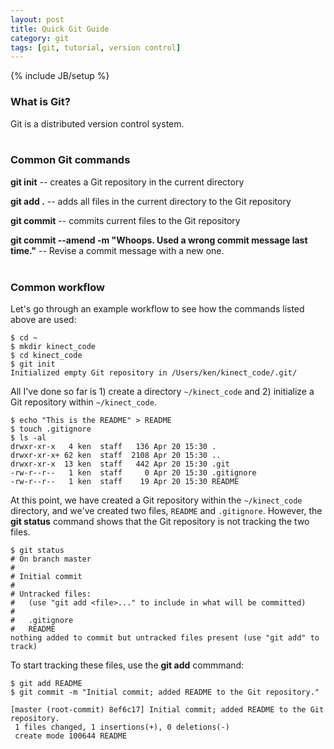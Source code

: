 ```yaml
---
layout: post
title: Quick Git Guide
category: git
tags: [git, tutorial, version control]
---
```

{% include JB/setup %}

### What is Git?
Git is a distributed version control system.
<br />
<br />
### Common Git commands
**git init** -- creates a Git repository in the current directory

**git add .** -- adds all files in the current directory to the Git repository

**git commit** -- commits current files to the Git repository

**git commit --amend -m "Whoops. Used a wrong commit message last time."** -- Revise a commit message with a new one.
<br />
<br />
### Common workflow
Let's go through an example workflow to see how the commands listed above are used:

    $ cd ~
    $ mkdir kinect_code
    $ cd kinect_code
    $ git init
    Initialized empty Git repository in /Users/ken/kinect_code/.git/

All I've done so far is 1) create a directory `~/kinect_code` and 2) initialize a Git
repository within `~/kinect_code`.

    $ echo "This is the README" > README
    $ touch .gitignore
    $ ls -al
    drwxr-xr-x   4 ken  staff   136 Apr 20 15:30 .
    drwxr-xr-x+ 62 ken  staff  2108 Apr 20 15:30 ..
    drwxr-xr-x  13 ken  staff   442 Apr 20 15:30 .git
    -rw-r--r--   1 ken  staff     0 Apr 20 15:30 .gitignore
    -rw-r--r--   1 ken  staff    19 Apr 20 15:30 README

At this point, we have created a Git repository within the `~/kinect_code`
directory, and we've created two files, `README` and `.gitignore`. However,
the **git status** command shows that the Git repository is not tracking
the two files.

    $ git status
    # On branch master
    #
    # Initial commit
    #
    # Untracked files:
    #   (use "git add <file>..." to include in what will be committed)
    #
    #	.gitignore
    #	README
    nothing added to commit but untracked files present (use "git add" to track)

To start tracking these files, use the **git add** commmand:

    $ git add README
    $ git commit -m "Initial commit; added README to the Git repository."

    [master (root-commit) 8ef6c17] Initial commit; added README to the Git repository.
     1 files changed, 1 insertions(+), 0 deletions(-)
     create mode 100644 README

